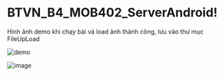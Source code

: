 # BTVN_B4_MOB402_ServerAndroid!


Hình ảnh demo khi chạy bài và load ảnh thành công, lưu vào thư mục FileUpLoad

![demo](https://user-images.githubusercontent.com/93418649/224953875-637cb73d-efd7-4adb-af73-6de48d15630c.png)

![image](https://user-images.githubusercontent.com/93418649/226539028-5c0433a6-a511-4493-a654-d75f25b9aeed.png)

